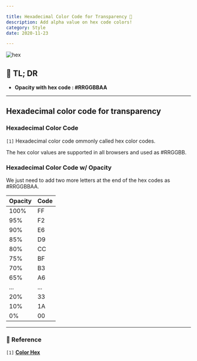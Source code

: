 ```yaml
---

title: Hexadecimal Color Code for Transparency 🎨
description: Add alpha value on hex code colors!
category: Style
date: 2020-11-23

---
```


![hex](hex.jpg)

## 🤦 TL; DR

- **Opacity with hex code : #RRGGBBAA**

---

## Hexadecimal color code for transparency

### Hexadecimal Color Code

`[1]` Hexadecimal color code ommonly called hex color codes.

The hex color values are supported in all browsers and used as #RRGGBB.

### Hexadecimal Color Code w/ Opacity

We just need to add two more letters at the end of the hex codes as #RRGGBBAA.

| Opacity  | Code  |
|---|---|
|100%|FF|
|95%|F2|
|90%|E6|
|85%|D9|
|80%|CC|
|75%|BF|
|70%|B3|
|65%|A6|
|...|...|
|20%|33|
|10%|1A|
|0%|00|


---



### 🔗 Reference

`[1]` **[Color Hex](https://www.w3schools.com/colors/colors_hexadecimal.asp)**